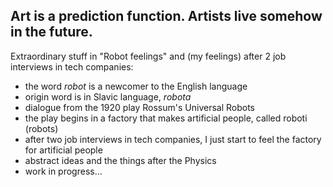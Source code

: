 ## Art is a prediction function. Artists live somehow in the future.
Extraordinary stuff in "Robot feelings" and (my feelings) after 2 job interviews in tech companies:

- the word $robot$ is a newcomer to the English language
- origin word is in Slavic language, $robota$
- dialogue from the 1920 play Rossum's Universal Robots
- the play begins in a factory that makes artificial people, called roboti (robots)
- after two job interviews in tech companies, I just start to feel the factory for artificial people
- abstract ideas and the things after the Physics
- work in progress...
